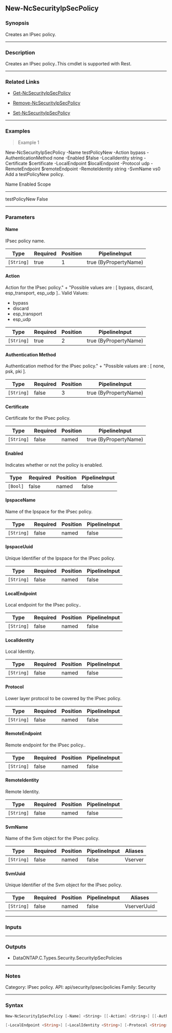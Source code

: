 New-NcSecurityIpSecPolicy
-------------------------

### Synopsis
Creates an IPsec policy.

---

### Description

Creates an IPsec policy..This cmdlet is supported with Rest.

---

### Related Links
* [Get-NcSecurityIpSecPolicy](Get-NcSecurityIpSecPolicy)

* [Remove-NcSecurityIpSecPolicy](Remove-NcSecurityIpSecPolicy)

* [Set-NcSecurityIpSecPolicy](Set-NcSecurityIpSecPolicy)

---

### Examples
> Example 1

New-NcSecurityIpSecPolicy -Name testPolicyNew -Action bypass -AuthenticationMethod none -Enabled $false -LocalIdentity string -Certificate $certificate -LocalEndpoint $localEndpoint -Protocol udp -RemoteEndpoint $remoteEndpoint -RemoteIdentity string -SvmName vs0
Add a testPolicyNew policy.

Name          Enabled Scope
----          ------- -----
testPolicyNew False

---

### Parameters
#### **Name**
IPsec policy name.

|Type      |Required|Position|PipelineInput        |
|----------|--------|--------|---------------------|
|`[String]`|true    |1       |true (ByPropertyName)|

#### **Action**
Action for the IPsec policy." +
            "Possible values are : [ bypass, discard, esp_transport, esp_udp ]..
Valid Values:

* bypass
* discard
* esp_transport
* esp_udp

|Type      |Required|Position|PipelineInput        |
|----------|--------|--------|---------------------|
|`[String]`|true    |2       |true (ByPropertyName)|

#### **Authentication Method**
Authentication method for the IPsec policy." +
            "Possible values are : [ none, psk, pki ].

|Type      |Required|Position|PipelineInput        |
|----------|--------|--------|---------------------|
|`[String]`|false   |3       |true (ByPropertyName)|

#### **Certificate**
Certificate for the IPsec policy.

|Type      |Required|Position|PipelineInput        |
|----------|--------|--------|---------------------|
|`[String]`|false   |named   |true (ByPropertyName)|

#### **Enabled**
Indicates whether or not the policy is enabled.

|Type    |Required|Position|PipelineInput|
|--------|--------|--------|-------------|
|`[Bool]`|false   |named   |false        |

#### **IpspaceName**
Name of the Ipspace for the IPsec policy.

|Type      |Required|Position|PipelineInput|
|----------|--------|--------|-------------|
|`[String]`|false   |named   |false        |

#### **IpspaceUuid**
Unique Identifier of the Ipspace for the IPsec policy.

|Type      |Required|Position|PipelineInput|
|----------|--------|--------|-------------|
|`[String]`|false   |named   |false        |

#### **LocalEndpoint**
Local endpoint for the IPsec policy..

|Type      |Required|Position|PipelineInput|
|----------|--------|--------|-------------|
|`[String]`|false   |named   |false        |

#### **LocalIdentity**
Local Identity.

|Type      |Required|Position|PipelineInput|
|----------|--------|--------|-------------|
|`[String]`|false   |named   |false        |

#### **Protocol**
Lower layer protocol to be covered by the IPsec policy.

|Type      |Required|Position|PipelineInput|
|----------|--------|--------|-------------|
|`[String]`|false   |named   |false        |

#### **RemoteEndpoint**
Remote endpoint for the IPsec policy..

|Type      |Required|Position|PipelineInput|
|----------|--------|--------|-------------|
|`[String]`|false   |named   |false        |

#### **RemoteIdentity**
Remote Identity.

|Type      |Required|Position|PipelineInput|
|----------|--------|--------|-------------|
|`[String]`|false   |named   |false        |

#### **SvmName**
Name of the Svm object for the IPsec policy.

|Type      |Required|Position|PipelineInput|Aliases|
|----------|--------|--------|-------------|-------|
|`[String]`|false   |named   |false        |Vserver|

#### **SvmUuid**
Unique Identifier of the Svm object for the IPsec policy.

|Type      |Required|Position|PipelineInput|Aliases    |
|----------|--------|--------|-------------|-----------|
|`[String]`|false   |named   |false        |VserverUuid|

---

### Inputs

---

### Outputs
* DataONTAP.C.Types.Security.SecurityIpSecPolicies

---

### Notes
Category: IPsec policy.
API: api/security/ipsec/policies
Family: Security

---

### Syntax
```PowerShell
New-NcSecurityIpSecPolicy [-Name] <String> [[-Action] <String>] [[-AuthenticationMethod] <PSCredential>] [-Certificate <String>] [-Enabled] [-IpspaceName <String>] [-IpspaceUuid <String>] 
```
```PowerShell
[-LocalEndpoint <String>] [-LocalIdentity <String>] [-Protocol <String>] [-RemoteEndpoint <String>] [-RemoteIdentity <String>] [-SvmName <String>] [-SvmUuid <String>] [<CommonParameters>]
```

